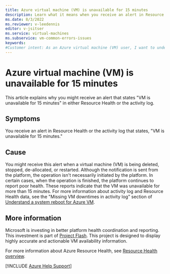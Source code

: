 ```yaml
---
title: Azure virtual machine (VM) is unavailable for 15 minutes
description: Learn what it means when you receive an alert in Resource Health or the activity log stating that your VM is unavailable for 15 minutes. 
ms.date: 8/3/2022
ms.reviewer: v-leedennis
editor: v-jsitser
ms.service: virtual-machines
ms.subservice: vm-common-errors-issues
keywords:
#Customer intent: As an Azure virtual machine (VM) user, I want to understand why my VM becomes unavailable so that the situation doesn't block me from working effectively.
---
```

# Azure virtual machine (VM) is unavailable for 15 minutes

This article explains why you might receive an alert that states "VM is unavailable for 15 minutes" in either Resource Health or the activity log.

## Symptoms

You receive an alert in Resource Health or the activity log that states, "VM is unavailable for 15 minutes."

## Cause

You might receive this alert when a virtual machine (VM) is being deleted, stopped, de-allocated, or restarted. Although the notification is sent from the platform, the operation isn't necessarily initiated by the platform. In certain cases, when the operation is finished, the platform continues to report poor health. These reports indicate that the VM was unavailable for more than 15 minutes. For more information about activity log and Resource Health data, see the "Missing VM downtimes in activity log" section of [Understand a system reboot for Azure VM](understand-vm-reboot.md#missing-vm-downtimes-in-activity-log).

## More information

Microsoft is investing in better platform health coordination and reporting. This investment is part of [Project Flash](https://azure.microsoft.com/blog/advancing-azure-virtual-machine-availability-monitoring-with-project-flash/). This project is designed to display highly accurate and actionable VM availability information.

For more information about Azure Resource Health, see [Resource Health overview](/azure/service-health/resource-health-overview).

[!INCLUDE [Azure Help Support](../../includes/azure-help-support.md)]
